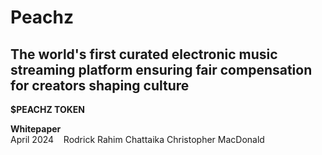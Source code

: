 # Peachz

## The world's first curated electronic music streaming platform ensuring fair compensation for creators shaping culture

**$PEACHZ TOKEN**

**Whitepaper**
<br>April 2024
  
Rodrick Rahim Chattaika
Christopher MacDonald
